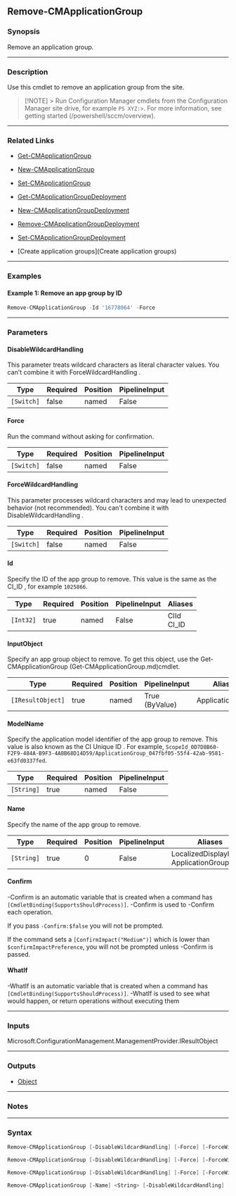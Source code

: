 Remove-CMApplicationGroup
-------------------------




### Synopsis
Remove an application group.



---


### Description

Use this cmdlet to remove an application group from the site.



> [!NOTE] > Run Configuration Manager cmdlets from the Configuration Manager site drive, for example `PS XYZ:>`. For more information, see getting started (/powershell/sccm/overview).



---


### Related Links
* [Get-CMApplicationGroup](Get-CMApplicationGroup)



* [New-CMApplicationGroup](New-CMApplicationGroup)



* [Set-CMApplicationGroup](Set-CMApplicationGroup)



* [Get-CMApplicationGroupDeployment](Get-CMApplicationGroupDeployment)



* [New-CMApplicationGroupDeployment](New-CMApplicationGroupDeployment)



* [Remove-CMApplicationGroupDeployment](Remove-CMApplicationGroupDeployment)



* [Set-CMApplicationGroupDeployment](Set-CMApplicationGroupDeployment)



* [Create application groups](Create application groups)





---


### Examples
#### Example 1: Remove an app group by ID
```PowerShell
Remove-CMApplicationGroup -Id '16778064' -Force
```



---


### Parameters
#### **DisableWildcardHandling**

This parameter treats wildcard characters as literal character values. You can't combine it with ForceWildcardHandling .






|Type      |Required|Position|PipelineInput|
|----------|--------|--------|-------------|
|`[Switch]`|false   |named   |False        |



#### **Force**

Run the command without asking for confirmation.






|Type      |Required|Position|PipelineInput|
|----------|--------|--------|-------------|
|`[Switch]`|false   |named   |False        |



#### **ForceWildcardHandling**

This parameter processes wildcard characters and may lead to unexpected behavior (not recommended). You can't combine it with DisableWildcardHandling .






|Type      |Required|Position|PipelineInput|
|----------|--------|--------|-------------|
|`[Switch]`|false   |named   |False        |



#### **Id**

Specify the ID of the app group to remove. This value is the same as the CI_ID , for example `1025866`.






|Type     |Required|Position|PipelineInput|Aliases       |
|---------|--------|--------|-------------|--------------|
|`[Int32]`|true    |named   |False        |CIId<br/>CI_ID|



#### **InputObject**

Specify an app group object to remove. To get this object, use the Get-CMApplicationGroup (Get-CMApplicationGroup.md)cmdlet.






|Type             |Required|Position|PipelineInput |Aliases         |
|-----------------|--------|--------|--------------|----------------|
|`[IResultObject]`|true    |named   |True (ByValue)|ApplicationGroup|



#### **ModelName**

Specify the application model identifier of the app group to remove. This value is also known as the CI Unique ID . For example, `ScopeId_0D7D8B60-F2F9-484A-B9F3-4A8B68D14D59/ApplicationGroup_047fbf05-55f4-42ab-9581-e63fd0337fed`.






|Type      |Required|Position|PipelineInput|
|----------|--------|--------|-------------|
|`[String]`|true    |named   |False        |



#### **Name**

Specify the name of the app group to remove.






|Type      |Required|Position|PipelineInput|Aliases                                      |
|----------|--------|--------|-------------|---------------------------------------------|
|`[String]`|true    |0       |False        |LocalizedDisplayName<br/>ApplicationGroupName|



#### **Confirm**
-Confirm is an automatic variable that is created when a command has ```[CmdletBinding(SupportsShouldProcess)]```.
-Confirm is used to -Confirm each operation.

If you pass ```-Confirm:$false``` you will not be prompted.


If the command sets a ```[ConfirmImpact("Medium")]``` which is lower than ```$confirmImpactPreference```, you will not be prompted unless -Confirm is passed.

#### **WhatIf**
-WhatIf is an automatic variable that is created when a command has ```[CmdletBinding(SupportsShouldProcess)]```.
-WhatIf is used to see what would happen, or return operations without executing them


---


### Inputs
Microsoft.ConfigurationManagement.ManagementProvider.IResultObject





---


### Outputs
* [Object](https://learn.microsoft.com/en-us/dotnet/api/System.Object)






---


### Notes




---


### Syntax
```PowerShell
Remove-CMApplicationGroup [-DisableWildcardHandling] [-Force] [-ForceWildcardHandling] -Id <Int32> [-Confirm] [-WhatIf] [<CommonParameters>]
```
```PowerShell
Remove-CMApplicationGroup [-DisableWildcardHandling] [-Force] [-ForceWildcardHandling] -InputObject <IResultObject> [-Confirm] [-WhatIf] [<CommonParameters>]
```
```PowerShell
Remove-CMApplicationGroup [-DisableWildcardHandling] [-Force] [-ForceWildcardHandling] -ModelName <String> [-Confirm] [-WhatIf] [<CommonParameters>]
```
```PowerShell
Remove-CMApplicationGroup [-Name] <String> [-DisableWildcardHandling] [-Force] [-ForceWildcardHandling] [-Confirm] [-WhatIf] [<CommonParameters>]
```
